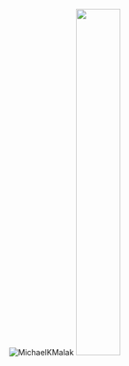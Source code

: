 <img src="https://github-readme-stats.vercel.app/api?username=MichaelKMalak&show_icons=true" alt="MichaelKMalak" /> <img alt="" src="https://media.giphy.com/media/13HgwGsXF0aiGY/giphy.gif?raw=true" width="40%">
<!--
### Hi there 👋
**MichaelKMalak/MichaelKMalak** is a ✨ _special_ ✨ repository because its `README.md` (this file) appears on your GitHub profile.
- 🔭 I’m currently working on ...
- 🌱 I’m currently learning ...
- 👯 I’m looking to collaborate on ...
- 🤔 I’m looking for help with ...
- 💬 Ask me about ...
- 📫 How to reach me: ...
- 😄 Pronouns: ...
- ⚡ Fun fact: ...
-->
